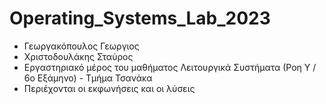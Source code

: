 # Operating_Systems_Lab_2023

- Γεωργακόπουλος Γεωργιος 
- Χριστοδουλάκης Σταύρος 
- Eργαστηριακό μέρος του μαθήματος Λειτουργικά Συστήματα (Ροη Υ / 6o Εξάμηνο) - Τμήμα Τσανάκα
- Περιέχονται οι εκφωνήσεις και οι λύσεις
